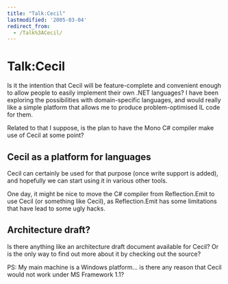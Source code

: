 ```yaml
---
title: "Talk:Cecil"
lastmodified: '2005-03-04'
redirect_from:
  - /Talk%3ACecil/
---
```


Talk:Cecil
==========

Is it the intention that Cecil will be feature-complete and convenient enough to allow people to easily implement their own .NET languages? I have been exploring the possibilities with domain-specific languages, and would really like a simple platform that allows me to produce problem-optimised IL code for them.

Related to that I suppose, is the plan to have the Mono C# compiler make use of Cecil at some point?

Cecil as a platform for languages
---------------------------------

Cecil can certainly be used for that purpose (once write support is added), and hopefully we can start using it in various other tools.

One day, it might be nice to move the C# compiler from Reflection.Emit to use Cecil (or something like Cecil), as Reflection.Emit has some limitations that have lead to some ugly hacks.

Architecture draft?
-------------------

Is there anything like an architecture draft document available for Cecil? Or is the only way to find out more about it by checking out the source?

PS: My main machine is a Windows platform... is there any reason that Cecil would not work under MS Framework 1.1?
